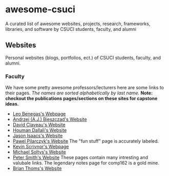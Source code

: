 # awesome-csuci
A curated list of awesome websites, projects, research, frameworks, libraries, and software by CSUCI students, faculty, and alumni

## Websites
Personal websites (blogs, portfolios, ect.) of CSUCI students, faculty, and alumni.

### Faculty
We have some pretty awesome professors/lecturers here are some links to their pages.
_The names are sorted alphabetically by last name._
**Note: checkout the publications pages/sections on these sites for capstone ideas.**

* [Leo Benegas's Webpage](http://faculty.csuci.edu/leo.benegas/) 
* [Andrzej (A.J.) Bieszczad's Website](http://ajb.cirainbow.csuci.edu/ajb/)
* [David Claveau's Website](http://faculty.csuci.edu/David.Claveau/)
* [Houman Dallali's Website](http://www.hdallali.com)
* [Jason Isaacs's Website](http://isaacs.cs.csuci.edu)
* [Pawel Pilarczyk's Website](http://www.pawelpilarczyk.com)
  The "fun stuff" page is accurately labeled.
* [Kevin Scrivnor's Webpage](http://scrivnor.cikeys.com)
* [Michael Soltys's Website](http://soltys.cs.csuci.edu)
* [Peter Smith's Website](http://faculty.csuci.edu/peter.smith/)
  These pages contain many intresting and valubale links. The legendary notes page for comp162 is a gold mine.
* [Brian Thoms's Website](http://www.brianthoms.com)  
